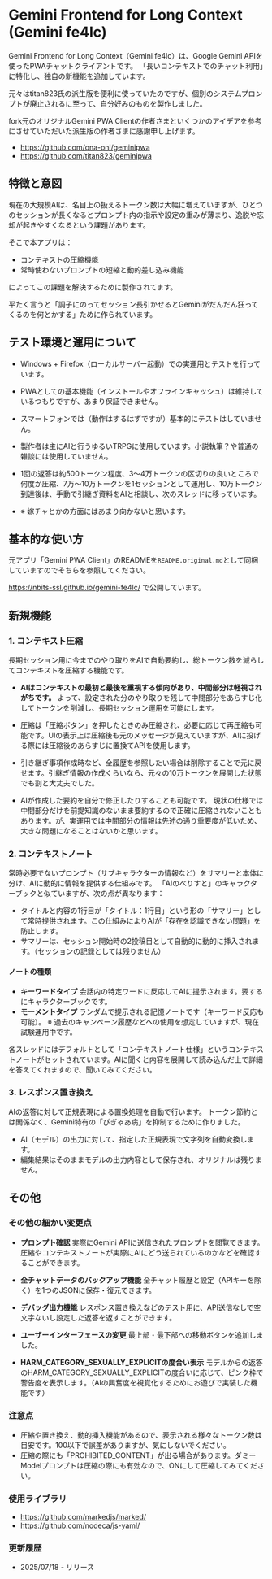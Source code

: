 # Gemini Frontend for Long Context (Gemini fe4lc)

Gemini Frontend for Long Context（Gemini fe4lc）は、Google Gemini APIを使ったPWAチャットクライアントです。
「長いコンテキストでのチャット利用」に特化し、独自の新機能を追加しています。

元々はtitan823氏の派生版を便利に使っていたのですが、個別のシステムプロンプトが廃止されるに至って、自分好みのものを製作しました。

fork元のオリジナルGemini PWA Clientの作者さまといくつかのアイデアを参考にさせていただいた派生版の作者さまに感謝申し上げます。

- https://github.com/ona-oni/geminipwa
- https://github.com/titan823/geminipwa


## 特徴と意図

現在の大規模AIは、名目上の扱えるトークン数は大幅に増えていますが、ひとつのセッションが長くなるとプロンプト内の指示や設定の重みが薄まり、逸脱や忘却が起きやすくなるという課題があります。

そこで本アプリは：

* コンテキストの圧縮機能
* 常時使わないプロンプトの短縮と動的差し込み機能

によってこの課題を解決するために製作されてます。

平たく言うと「調子にのってセッション長引かせるとGeminiがだんだん狂ってくるのを何とかする」ために作られています。

## テスト環境と運用について

* Windows + Firefox（ローカルサーバー起動）での実運用とテストを行っています。
* PWAとしての基本機能（インストールやオフラインキャッシュ）は維持しているつもりですが、あまり保証できません。
* スマートフォンでは（動作はするはずですが）基本的にテストはしていません。

* 製作者は主にAIと行うゆるいTRPGに使用しています。小説執筆？や普通の雑談には使用していません。
* 1回の返答は約500トークン程度、3～4万トークンの区切りの良いところで何度か圧縮、7万〜10万トークンを1セッションとして運用し、10万トークン到達後は、手動で引継ぎ資料をAIと相談し、次のスレッドに移っています。

* ※ 嫁チャとかの方面にはあまり向かないと思います。

## 基本的な使い方

元アプリ「Gemini PWA Client」のREADMEを`README.original.md`として同梱していますのでそちらを参照してください。

https://nbits-ssl.github.io/gemini-fe4lc/ で公開しています。


## 新規機能

### 1. コンテキスト圧縮

長期セッション用に今までのやり取りをAIで自動要約し、総トークン数を減らしてコンテキストを圧縮する機能です。

* **AIはコンテキストの最初と最後を重視する傾向があり、中間部分は軽視されがちです。** よって、設定された分のやり取りを残して中間部分をあらすじ化してトークンを削減し、長期セッション運用を可能にします。

* 圧縮は「圧縮ボタン」を押したときのみ圧縮され、必要に応じて再圧縮も可能です。UIの表示上は圧縮後も元のメッセージが見えていますが、AIに投げる際には圧縮後のあらすじに置換てAPIを使用します。

* 引き継ぎ事項作成時など、全履歴を参照したい場合は削除することで元に戻せます。引継ぎ情報の作成くらいなら、元々の10万トークンを展開した状態でも割と大丈夫でした。

* AIが作成した要約を自分で修正したりすることも可能です。
  現状の仕様では中間部分だけを前提知識のないまま要約するので正確に圧縮されないこともあります。が、実運用では中間部分の情報は先述の通り重要度が低いため、大きな問題になることはないかと思います。

### 2. コンテキストノート

常時必要でないプロンプト（サブキャラクターの情報など）をサマリーと本体に分け、AIに動的に情報を提供する仕組みです。
「AIのべりすと」のキャラクターブックと似ていますが、次の点が異なります：

* タイトルと内容の1行目が「タイトル：1行目」という形の「サマリー」として常時提供されます。この仕組みによりAIが「存在を認識できない問題」を防止します。
* サマリーは、セッション開始時の2投稿目として自動的に動的に挿入されます。（セッションの記録としては残りません）

#### ノートの種類

* **キーワードタイプ**
  会話内の特定ワードに反応してAIに提示されます。要するにキャラクターブックです。
* **モーメントタイプ**
  ランダムで提示される記憶ノートです（キーワード反応も可能）。
  ※ 過去のキャンペーン履歴などへの使用を想定していますが、現在試験運用中です。

各スレッドにはデフォルトとして「コンテキストノート仕様」というコンテキストノートがセットされています。AIに聞くと内容を展開して読み込んだ上で詳細を答えてくれますので、聞いてみてください。

### 3. レスポンス置き換え

AIの返答に対して正規表現による置換処理を自動で行います。
トークン節約とは関係なく、Gemini特有の「ぴぎゃあ病」を抑制するために作りました。

* AI（モデル）の出力に対して、指定した正規表現で文字列を自動変換します。
* 編集結果はそのままモデルの出力内容として保存され、オリジナルは残りません。

## その他

### その他の細かい変更点

* **プロンプト確認**
  実際にGemini APIに送信されたプロンプトを閲覧できます。圧縮やコンテキストノートが実際にAIにどう送られているのかなどを確認することができます。

* **全チャットデータのバックアップ機能**
  全チャット履歴と設定（APIキーを除く）を1つのJSONに保存・復元できます。

* **デバッグ出力機能**
  レスポンス置き換えなどのテスト用に、API送信なしで空文字ないし設定した返答を返すことができます。

* **ユーザーインターフェースの変更**
  最上部・最下部への移動ボタンを追加しました。

* **HARM_CATEGORY_SEXUALLY_EXPLICITの度合い表示**
  モデルからの返答のHARM_CATEGORY_SEXUALLY_EXPLICITの度合いに応じて、ピンク枠で警告度を表示します。（AIの興奮度を視覚化するためにお遊びで実装した機能です）

### 注意点

* 圧縮や置き換え、動的挿入機能があるので、表示される様々なトークン数は目安です。100以下で誤差がありますが、気にしないでください。
* 圧縮の際にも「PROHIBITED_CONTENT」が出る場合があります。ダミーModelプロンプトは圧縮の際にも有効なので、ONにして圧縮してみてください。

### 使用ライブラリ

- https://github.com/markedjs/marked/
- https://github.com/nodeca/js-yaml/

### 更新履歴

- 2025/07/18 - リリース